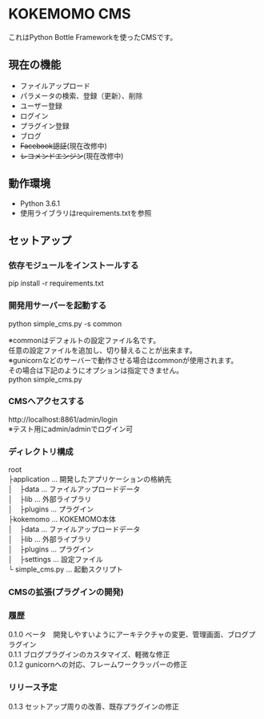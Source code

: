 # KOKEMOMO CMS

これはPython Bottle Frameworkを使ったCMSです。  

## 現在の機能
+ ファイルアップロード
+ パラメータの検索、登録（更新）、削除
+ ユーザー登録
+ ログイン
+ プラグイン登録
+ ブログ
+ ~~Facebook認証~~(現在改修中)
+ ~~レコメンドエンジン~~(現在改修中)

## 動作環境
+ Python 3.6.1
+ 使用ライブラリはrequirements.txtを参照

## セットアップ
### 依存モジュールをインストールする
pip install -r requirements.txt
### 開発用サーバーを起動する
python simple_cms.py -s common  

※commonはデフォルトの設定ファイル名です。  
任意の設定ファイルを追加し、切り替えることが出来ます。  
※gunicornなどのサーバーで動作させる場合はcommonが使用されます。  
その場合は下記のようにオプションは指定できません。  
python simple_cms.py  

### CMSへアクセスする
http://localhost:8861/admin/login  
※テスト用にadmin/adminでログイン可

### ディレクトリ構成
  root  
  ├application … 開発したアプリケーションの格納先  
  │　├data … ファイルアップロードデータ  
  │　├lib … 外部ライブラリ  
  │　├plugins … プラグイン  
  ├kokemomo … KOKEMOMO本体  
  │　├data … ファイルアップロードデータ  
  │　├lib … 外部ライブラリ  
  │　├plugins … プラグイン  
  │　├settings … 設定ファイル  
  └ simple_cms.py … 起動スクリプト  


### CMSの拡張(プラグインの開発)

### 履歴
  0.1.0 ベータ　開発しやすいようにアーキテクチャの変更、管理画面、ブログプラグイン  
  0.1.1 ブログプラグインのカスタマイズ、軽微な修正  
  0.1.2 gunicornへの対応、フレームワークラッパーの修正 

### リリース予定
  0.1.3 セットアップ周りの改善、既存プラグインの修正  
